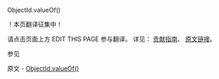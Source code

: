  ObjectId.valueOf()

 ！本页翻译征集中！

请点击页面上方 EDIT THIS PAGE 参与翻译。
详见：
[贡献指南]( https://github.com/whaleal/MongoDB-Manual-zh/blob/master/CONTRIBUTING.md )、
[原文链接](  https://docs.mongodb.com/manual/reference/method/ObjectId.valueOf/  )。

 参见

原文 - [ObjectId.valueOf()]( https://docs.mongodb.com/manual/reference/method/ObjectId.valueOf/ )

